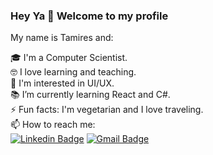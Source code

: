 ### Hey Ya 👋 Welcome to my profile

My name is Tamires and:

🎓 I'm a Computer Scientist.<br/>
🤓 I love learning and teaching.<br/>
🔎 I'm interested in UI/UX.<br/>
📚 I’m currently learning React and C#.<br/>
⚡ Fun facts: I'm vegetarian and I love traveling.<br/>
📫 How to reach me: <br/>
[![Linkedin Badge](https://img.shields.io/badge/-LinkedIn-blue?style=flat-square&logo=Linkedin&logoColor=white&link=https://www.linkedin.com/in/tamires-silveira/)](https://www.linkedin.com/in/tamires-silveira/)
[![Gmail Badge](https://img.shields.io/badge/-taamiresvilaca@gmail.com-c14438?style=flat-square&logo=Gmail&logoColor=white&link=mailto:taamiresvilaca@gmail.com)](mailto:taamiresvilaca@gmail.com)

<!--
**TamiresV/TamiresV** is a ✨ _special_ ✨ repository because its `README.md` (this file) appears on your GitHub profile.

Here are some ideas to get you started:

- 🔭 I’m currently working on ...
- 🌱 I’m currently learning ...
- 👯 I’m looking to collaborate on ...
- 🤔 I’m looking for help with ...
- 💬 Ask me about ...
- 📫 How to reach me: ...
- 😄 Pronouns: ...
- ⚡ Fun fact: ...
-->

